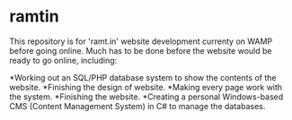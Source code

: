 # ramtin
This repository is for 'ramt.in' website development currenty on WAMP before going online.
Much has to be done before the website would be ready to go online, including:

  *Working out an SQL/PHP database system to show the contents of the website.
  *Finishing the design of website.
  *Making every page work with the system.
  *Finishing the website.
  *Creating a personal Windows-based CMS (Content Management System) in C# to manage the databases.
